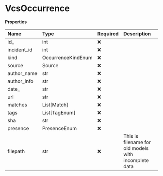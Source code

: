 # VcsOccurrence

**Properties**

| Name        | Type               | Required | Description                                          |
| :---------- | :----------------- | :------- | :--------------------------------------------------- |
| id\_        | int                | ❌       |                                                      |
| incident_id | int                | ❌       |                                                      |
| kind        | OccurrenceKindEnum | ❌       |                                                      |
| source      | Source             | ❌       |                                                      |
| author_name | str                | ❌       |                                                      |
| author_info | str                | ❌       |                                                      |
| date\_      | str                | ❌       |                                                      |
| url         | str                | ❌       |                                                      |
| matches     | List[Match]        | ❌       |                                                      |
| tags        | List[TagEnum]      | ❌       |                                                      |
| sha         | str                | ❌       |                                                      |
| presence    | PresenceEnum       | ❌       |                                                      |
| filepath    | str                | ❌       | This is filename for old models with incomplete data |

<!-- This file was generated by liblab | https://liblab.com/ -->

